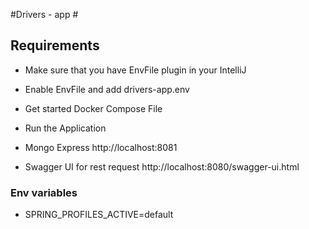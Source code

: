 
#Drivers - app #

## Requirements ##

 - Make sure that you have EnvFile plugin in your IntelliJ
 - Enable EnvFile and add drivers-app.env
 - Get started Docker Compose File 
 - Run the Application 
 
 - Mongo Express 
  http://localhost:8081
 - Swagger UI for rest request 
   http://localhost:8080/swagger-ui.html
   
   
 

### Env variables ###
 
 - SPRING_PROFILES_ACTIVE=default
